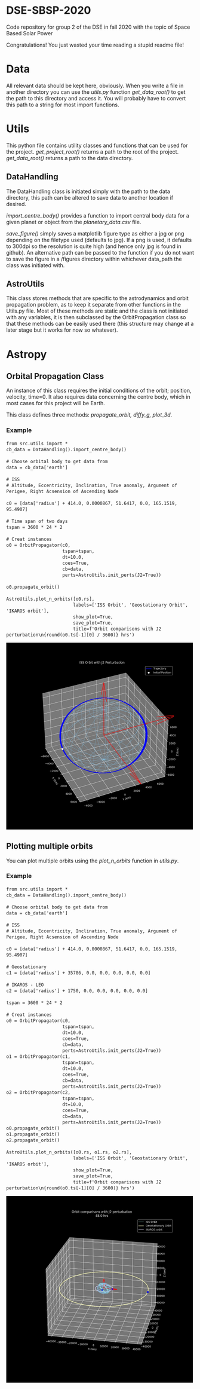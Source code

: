 # DSE-SBSP-2020
Code repository for group 2 of the DSE in fall 2020 with the topic of Space Based Solar Power

Congratulations! You just wasted your time reading a stupid readme file!

# Data
All relevant data should be kept here, obviously. When you write a file in another directory you can use the *utils.py* function *get_data_root()* to get the path to this directory and access it. You will probably have to convert this path to a string for most import functions.

# Utils
This python file contains utility classes and functions that can be used for the project.
*get_project_root()* returns a path to the root of the project.
*get_data_root()* returns a path to the data directory.

## DataHandling
The DataHandling class is initiated simply with the path to the data directory, this path can be altered to save data to another location if desired.  

*import_centre_body()* provides a function to import central body data for a given planet or object from the *planetary_data.csv* file.  

*save_figure()* simply saves a matplotlib figure type as either a jpg or png depending on the filetype used (defaults to jpg). If a png is used, it defaults to 300dpi so the resolution is quite high (and hence only jpg is found in github). An alternative path can be passed to the function if you do not want to save the figure in a /figures directory within whichever data_path the class was initiated with.

## AstroUtils
This class stores methods that are specific to the astrodynamics and orbit propagation problem, as to keep it separate from other functions in the Utils.py file. Most of these methods are static and the class is not initiated with any variables, it is then subclassed by the OrbitPropagation class so that these methods can be easily used there (this structure may change at a later stage but it works for now so whatever).

# Astropy
## Orbital Propagation Class
An instance of this class requires the initial conditions of the orbit; position, velocity, time=0. It also requires data concerning the centre body, which in most cases for this project will be Earth.

This class defines three methods: *propagate_orbit, diffy_g, plot_3d*.

### Example
```
from src.utils import *  
cb_data = DataHandling().import_centre_body()

# Choose orbital body to get data from
data = cb_data['earth']

# ISS
# Altitude, Eccentricity, Inclination, True anomaly, Argument of Perigee, Right Acsension of Ascending Node

c0 = [data['radius'] + 414.0, 0.0000867, 51.6417, 0.0, 165.1519, 95.4907]

# Time span of two days
tspan = 3600 * 24 * 2

# Creat instances
o0 = OrbitPropagator(c0,
                     tspan=tspan,
                     dt=10.0,
                     coes=True,
                     cb=data,
                     perts=AstroUtils.init_perts(J2=True))

o0.propagate_orbit()

AstroUtils.plot_n_orbits([o0.rs],
                         labels=['ISS Orbit', 'Geostationary Orbit', 'IKAROS orbit'],
                         show_plot=True,
                         save_plot=True,
                         title=f'Orbit comparisons with J2 perturbation\n{round(o0.ts[-1][0] / 3600)} hrs')
```
<img src="data/figures/ISS_orbit_with_J2_perturbation.jpg" alt="orbital example" width="500px" height="500px">

## Plotting multiple orbits
You can plot multiple orbits using the *plot_n_orbits* function in *utils.py*.

### Example
```
from src.utils import *  
cb_data = DataHandling().import_centre_body()

# Choose orbital body to get data from
data = cb_data['earth']

# ISS
# Altitude, Eccentricity, Inclination, True anomaly, Argument of Perigee, Right Acsension of Ascending Node

c0 = [data['radius'] + 414.0, 0.0000867, 51.6417, 0.0, 165.1519, 95.4907]

# Geostationary
c1 = [data['radius'] + 35786, 0.0, 0.0, 0.0, 0.0, 0.0]

# IKAROS - LEO
c2 = [data['radius'] + 1750, 0.0, 0.0, 0.0, 0.0, 0.0]

tspan = 3600 * 24 * 2

# Creat instances
o0 = OrbitPropagator(c0,
                     tspan=tspan,
                     dt=10.0,
                     coes=True,
                     cb=data,
                     perts=AstroUtils.init_perts(J2=True))
o1 = OrbitPropagator(c1,
                     tspan=tspan,
                     dt=10.0,
                     coes=True,
                     cb=data,
                     perts=AstroUtils.init_perts(J2=True))
o2 = OrbitPropagator(c2,
                     tspan=tspan,
                     dt=10.0,
                     coes=True,
                     cb=data,
                     perts=AstroUtils.init_perts(J2=True))
o0.propagate_orbit()
o1.propagate_orbit()
o2.propagate_orbit() 

AstroUtils.plot_n_orbits([o0.rs, o1.rs, o2.rs],
                         labels=['ISS Orbit', 'Geostationary Orbit', 'IKAROS orbit'],
                         show_plot=True,
                         save_plot=True,
                         title=f'Orbit comparisons with J2 perturbation\n{round(o0.ts[-1][0] / 3600)} hrs')
```
<img src="data/figures/Orbit_comparisons_with_J2_perturbation.jpg" alt="orbital example" width="500px" height="500px">
